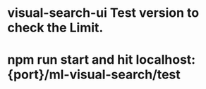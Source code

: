 # visual-search-ui Test version to check the Limit. 
# npm run start and hit localhost:{port}/ml-visual-search/test
